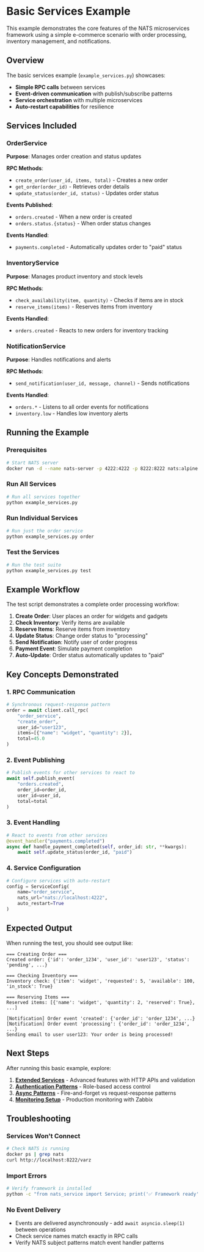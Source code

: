 # Basic Services Example

This example demonstrates the core features of the NATS microservices framework using a simple e-commerce scenario with order processing, inventory management, and notifications.

## Overview

The basic services example (`example_services.py`) showcases:

- **Simple RPC calls** between services
- **Event-driven communication** with publish/subscribe patterns
- **Service orchestration** with multiple microservices
- **Auto-restart capabilities** for resilience

## Services Included

### OrderService

**Purpose**: Manages order creation and status updates

**RPC Methods**:
- `create_order(user_id, items, total)` - Creates a new order
- `get_order(order_id)` - Retrieves order details
- `update_status(order_id, status)` - Updates order status

**Events Published**:
- `orders.created` - When a new order is created
- `orders.status.{status}` - When order status changes

**Events Handled**:
- `payments.completed` - Automatically updates order to "paid" status

### InventoryService

**Purpose**: Manages product inventory and stock levels

**RPC Methods**:
- `check_availability(item, quantity)` - Checks if items are in stock
- `reserve_items(items)` - Reserves items from inventory

**Events Handled**:
- `orders.created` - Reacts to new orders for inventory tracking

### NotificationService

**Purpose**: Handles notifications and alerts

**RPC Methods**:
- `send_notification(user_id, message, channel)` - Sends notifications

**Events Handled**:
- `orders.*` - Listens to all order events for notifications
- `inventory.low` - Handles low inventory alerts

## Running the Example

### Prerequisites

```bash
# Start NATS server
docker run -d --name nats-server -p 4222:4222 -p 8222:8222 nats:alpine -js -m 8222
```

### Run All Services

```bash
# Run all services together
python example_services.py
```

### Run Individual Services

```bash
# Run just the order service
python example_services.py order
```

### Test the Services

```bash
# Run the test suite
python example_services.py test
```

## Example Workflow

The test script demonstrates a complete order processing workflow:

1. **Create Order**: User places an order for widgets and gadgets
2. **Check Inventory**: Verify items are available
3. **Reserve Items**: Reserve items from inventory
4. **Update Status**: Change order status to "processing"
5. **Send Notification**: Notify user of order progress
6. **Payment Event**: Simulate payment completion
7. **Auto-Update**: Order status automatically updates to "paid"

## Key Concepts Demonstrated

### 1. RPC Communication

```python
# Synchronous request-response pattern
order = await client.call_rpc(
    "order_service",
    "create_order",
    user_id="user123",
    items=[{"name": "widget", "quantity": 2}],
    total=45.0
)
```

### 2. Event Publishing

```python
# Publish events for other services to react to
await self.publish_event(
    "orders.created",
    order_id=order_id,
    user_id=user_id,
    total=total
)
```

### 3. Event Handling

```python
# React to events from other services
@event_handler("payments.completed")
async def handle_payment_completed(self, order_id: str, **kwargs):
    await self.update_status(order_id, "paid")
```

### 4. Service Configuration

```python
# Configure services with auto-restart
config = ServiceConfig(
    name="order_service",
    nats_url="nats://localhost:4222",
    auto_restart=True
)
```

## Expected Output

When running the test, you should see output like:

```
=== Creating Order ===
Created order: {'id': 'order_1234', 'user_id': 'user123', 'status': 'pending', ...}

=== Checking Inventory ===
Inventory check: {'item': 'widget', 'requested': 5, 'available': 100, 'in_stock': True}

=== Reserving Items ===
Reserved items: [{'name': 'widget', 'quantity': 2, 'reserved': True}, ...]

[Notification] Order event 'created': {'order_id': 'order_1234', ...}
[Notification] Order event 'processing': {'order_id': 'order_1234', ...}
Sending email to user user123: Your order is being processed!
```

## Next Steps

After running this basic example, explore:

1. **[Extended Services](ecommerce-system.md)** - Advanced features with HTTP APIs and validation
2. **[Authentication Patterns](auth-patterns.md)** - Role-based access control
3. **[Async Patterns](async-patterns.md)** - Fire-and-forget vs request-response patterns
4. **[Monitoring Setup](monitoring-setup.md)** - Production monitoring with Zabbix

## Troubleshooting

### Services Won't Connect

```bash
# Check NATS is running
docker ps | grep nats
curl http://localhost:8222/varz
```

### Import Errors

```bash
# Verify framework is installed
python -c "from nats_service import Service; print('✅ Framework ready')"
```

### No Event Delivery

- Events are delivered asynchronously - add `await asyncio.sleep(1)` between operations
- Check service names match exactly in RPC calls
- Verify NATS subject patterns match event handler patterns
